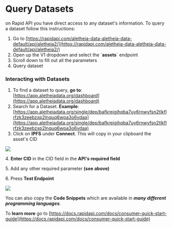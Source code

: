 # Query Datasets

on Rapid API you have direct access to any dataset's information. To query a dataset follow this instructions:

1. Go to [https://rapidapi.com/aletheia-data-aletheia-data-default/api/aletheia2/](https://rapidapi.com/aletheia-data-aletheia-data-default/api/aletheia2/)
2. Open up the V1 dropdown and select the \`**assets**\` endpoint
3. Scroll down to fill out all the parameters
4. Query dataset

### Interacting with Datasets

1. To find a dataset to query, **go to**: [https://app.aletheiadata.org/dashboard](https://app.aletheiadata.org/dashboard)
2. Search for a Dataset. **Example**: [https://app.aletheiadata.org/single/dep/bafkreigihqba7uy6rnwyfsn2tlkflrfzk3zeebzxp2lnquq6wpa3o6vdaa](https://app.aletheiadata.org/single/dep/bafkreigihqba7uy6rnwyfsn2tlkflrfzk3zeebzxp2lnquq6wpa3o6vdaa)
3. Click on **IPFS** under **Connect**. This will copy in your clipboard the asset's CID

![](../../.gitbook/assets/app.aletheiadata.org\_single\_dep\_bafkreigihqba7uy6rnwyfsn2tlkflrfzk3zeebzxp2lnquq6wpa3o6vdaa.png)

&#x20;  4\. **Enter CID** in the CID field in the **API's required field**

&#x20;  5\. Add any other required parameter **(see above)**

&#x20;  6\. Press **Test Endpoint**

![](../../.gitbook/assets/rapidapi.com\_aletheia-data-aletheia-data-default\_api\_aletheia2-min.png)

You can also copy the **Code Snippets** which are available in _**many different programming languages**_.

To **learn more** go to [https://docs.rapidapi.com/docs/consumer-quick-start-guide](https://docs.rapidapi.com/docs/consumer-quick-start-guide)
